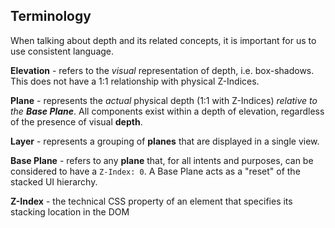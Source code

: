 ## Terminology

When talking about depth and its related concepts, it is important for us to use consistent language.

**Elevation** - refers to the *visual* representation of depth, i.e. box-shadows. This does not have a 1:1 relationship with physical Z-Indices.

**Plane** - represents the *actual* physical depth (1:1 with Z-Indices) *relative to the **Base Plane***. All components exist within a depth of elevation, regardless of the presence of visual **depth**.

**Layer** - represents a grouping of **planes** that are displayed in a single view.

**Base Plane** - refers to any **plane** that, for all intents and purposes, can be considered to have a `Z-Index: 0`. A Base Plane acts as a "reset" of the stacked UI hierarchy.

**Z-Index** - the technical CSS property of an element that specifies its stacking location in the DOM